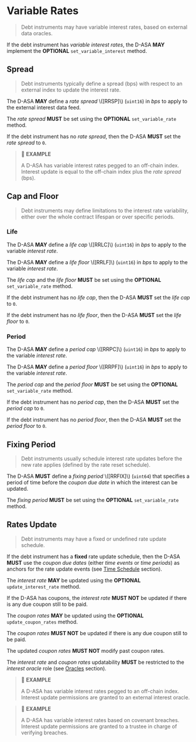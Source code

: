 # Variable Rates

> Debt instruments may have variable interest rates, based on external data oracles.

If the debt instrument has *variable interest rates*, the D-ASA **MAY** implement
the **OPTIONAL** `set_variable_interest` method.

## Spread

> Debt instruments typically define a spread (bps) with respect to an external index
> to update the interest rate.

The D-ASA **MAY** define a *rate spread* \\([RRSP]\\) (`uint16`) in *bps* to apply
to the external interest data feed.

The *rate spread* **MUST** be set using the **OPTIONAL** `set_variable_rate` method.

If the debt instrument has no *rate spread*, then the D-ASA **MUST** set the *rate
spread* to `0`.

> 📎 **EXAMPLE**
>
> A D-ASA has variable interest rates pegged to an off-chain index. Interest update
> is equal to the off-chain index plus the *rate spread* (bps).

## Cap and Floor

> Debt instruments may define limitations to the interest rate variability, either
> over the whole contract lifespan or over specific periods.

### Life

The D-ASA **MAY** define a *life cap* \\([RRLC]\\) (`uint16`) in *bps* to apply
to the variable *interest rate*.

The D-ASA **MAY** define a *life floor* \\([RRLF]\\) (`uint16`) in *bps* to apply
to the variable *interest rate*.

The *life cap* and the *life floor* **MUST** be set using the **OPTIONAL** `set_variable_rate`
method.

If the debt instrument has no *life cap*, then the D-ASA **MUST** set the *life
cap* to `0`.

If the debt instrument has no *life floor*, then the D-ASA **MUST** set the *life
floor* to `0`.

### Period

The D-ASA **MAY** define a *period cap* \\([RRPC]\\) (`uint16`) in *bps* to apply
to the variable *interest rate*.

The D-ASA **MAY** define a *period floor* \\([RRPF]\\) (`uint16`) in *bps* to
apply to the variable *interest rate*.

The *period cap* and the *period floor* **MUST** be set using the **OPTIONAL** `set_variable_rate`
method.

If the debt instrument has no *period cap*, then the D-ASA **MUST** set the *period
cap* to `0`.

If the debt instrument has no *period floor*, then the D-ASA **MUST** set the *period
floor* to `0`.

## Fixing Period

> Debt instruments usually schedule interest rate updates before the new rate applies
> (defined by the rate reset schedule).

The D-ASA **MUST** define a *fixing period* \\([RRFIX]\\) (`uint64`) that specifies
a period of time before the *coupon due date* in which the interest can be updated.

The *fixing period* **MUST** be set using the **OPTIONAL** `set_variable_rate` method.

## Rates Update

> Debt instruments may have a fixed or undefined rate update schedule.

If the debt instrument has a **fixed** rate update schedule, then the D-ASA **MUST**
use the *coupon due dates* (either *time events* or *time periods*) as anchors for
the rate update events (see [Time Schedule](./time-schedule.md) section).

The *interest rate* **MAY** be updated using the **OPTIONAL** `update_interest_rate`
method.

If the D-ASA has coupons, the *interest rate* **MUST NOT** be updated if there is
any due coupon still to be paid.

The *coupon rates* **MAY** be updated using the **OPTIONAL** `update_coupon_rates`
method.

The *coupon rates* **MUST NOT** be updated if there is any due coupon still to be
paid.

The updated *coupon rates* **MUST NOT** modify past coupon rates.

The *interest rate* and *coupon rates* updatability **MUST** be restricted to the
*interest oracle* role (see [Oracles](./roles.md#oracles) section).

> 📎 **EXAMPLE**
>
> A D-ASA has variable interest rates pegged to an off-chain index. Interest update
> permissions are granted to an external interest oracle.

> 📎 **EXAMPLE**
>
> A D-ASA has variable interest rates based on covenant breaches. Interest update
> permissions are granted to a trustee in charge of verifying breaches.
